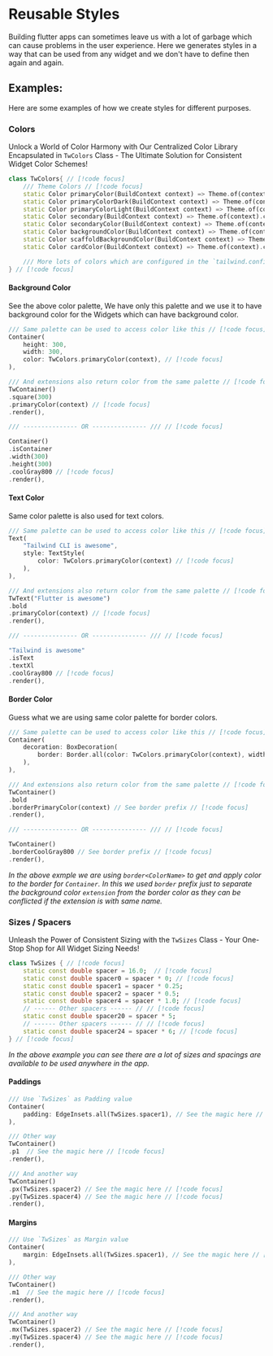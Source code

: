 # Reusable Styles

Building flutter apps can sometimes leave us with a lot of garbage which can cause problems in the user experience. Here we generates styles in a way that can be used from any widget and we don't have to define then again and again.

## Examples:

Here are some examples of how we create styles for different purposes.

### Colors

Unlock a World of Color Harmony with Our Centralized Color Library Encapsulated in `TwColors` Class - The Ultimate Solution for Consistent Widget Color Schemes!

```dart
class TwColors{ // [!code focus]
    /// Theme Colors // [!code focus]
    static Color primaryColor(BuildContext context) => Theme.of(context).primaryColor; // [!code focus]
    static Color primaryColorDark(BuildContext context) => Theme.of(context).primaryColorDark;
    static Color primaryColorLight(BuildContext context) => Theme.of(context).primaryColorLight; // [!code focus]
    static Color secondary(BuildContext context) => Theme.of(context).colorScheme.secondary;
    static Color secondaryColor(BuildContext context) => Theme.of(context).colorScheme.secondary; // [!code focus]
    static Color backgroundColor(BuildContext context) => Theme.of(context).backgroundColor;
    static Color scaffoldBackgroundColor(BuildContext context) => Theme.of(context).scaffoldBackgroundColor;
    static Color cardColor(BuildContext context) => Theme.of(context).cardColor;

    /// More lots of colors which are configured in the `tailwind.config.json` file. // [!code focus]
} // [!code focus]
```

#### Background Color

See the above color palette, We have only this palette and we use it to have background color for the Widgets which can have background color.

```dart
/// Same palette can be used to access color like this // [!code focus]
Container(
    height: 300,
    width: 300,
    color: TwColors.primaryColor(context), // [!code focus]
),

/// And extensions also return color from the same palette // [!code focus]
TwContainer()
.square(300)
.primaryColor(context) // [!code focus]
.render(),

/// --------------- OR --------------- /// // [!code focus]

Container()
.isContainer
.width(300)
.height(300)
.coolGray800 // [!code focus]
.render(),
```

#### Text Color

Same color palette is also used for text colors.

```dart
/// Same palette can be used to access color like this // [!code focus]
Text(
    "Tailwind CLI is awesome",
    style: TextStyle(
        color: TwColors.primaryColor(context) // [!code focus]
    ),
),

/// And extensions also return color from the same palette // [!code focus]
TwText("Flutter is awesome")
.bold
.primaryColor(context) // [!code focus]
.render(),

/// --------------- OR --------------- /// // [!code focus]

"Tailwind is awesome"
.isText
.textXl
.coolGray800 // [!code focus]
.render(),
```

#### Border Color

Guess what we are using same color palette for border colors.

```dart
/// Same palette can be used to access color like this // [!code focus]
Container(
    decoration: BoxDecoration(
        border: Border.all(color: TwColors.primaryColor(context), width: 1),  // [!code focus]
    ),
),

/// And extensions also return color from the same palette // [!code focus]
TwContainer()
.bold
.borderPrimaryColor(context) // See border prefix // [!code focus]
.render(),

/// --------------- OR --------------- /// // [!code focus]

TwContainer()
.borderCoolGray800 // See border prefix // [!code focus]
.render(),
```

_In the above exmple we are using `border<ColorName>` to get and apply color to the border for `Container`. In this we used `border` prefix just to separate the background color `extension` from the border color as they can be conflicted if the extension is with same name._

### Sizes / Spacers

Unleash the Power of Consistent Sizing with the `TwSizes` Class - Your One-Stop Shop for All Widget Sizing Needs!

```dart
class TwSizes { // [!code focus]
    static const double spacer = 16.0;  // [!code focus]
    static const double spacer0 = spacer * 0; // [!code focus]
    static const double spacer1 = spacer * 0.25;
    static const double spacer2 = spacer * 0.5;
    static const double spacer4 = spacer * 1.0; // [!code focus]
    // ------ Other spacers ------ // // [!code focus]
    static const double spacer20 = spacer * 5;
    // ------ Other spacers ------ // // [!code focus]
    static const double spacer24 = spacer * 6; // [!code focus]
} // [!code focus]
```

_In the above example you can see there are a lot of sizes and spacings are available to be used anywhere in the app._

#### Paddings

```dart
/// Use `TwSizes` as Padding value
Container(
    padding: EdgeInsets.all(TwSizes.spacer1), // See the magic here // [!code focus]
),

/// Other way
TwContainer()
.p1  // See the magic here // [!code focus]
.render(),

/// And another way
TwContainer()
.px(TwSizes.spacer2) // See the magic here // [!code focus]
.py(TwSizes.spacer4) // See the magic here // [!code focus]
.render(),
```

#### Margins

```dart
/// Use `TwSizes` as Margin value
Container(
    margin: EdgeInsets.all(TwSizes.spacer1), // See the magic here // [!code focus]
),

/// Other way
TwContainer()
.m1  // See the magic here // [!code focus]
.render(),

/// And another way
TwContainer()
.mx(TwSizes.spacer2) // See the magic here // [!code focus]
.my(TwSizes.spacer4) // See the magic here // [!code focus]
.render(),
```
